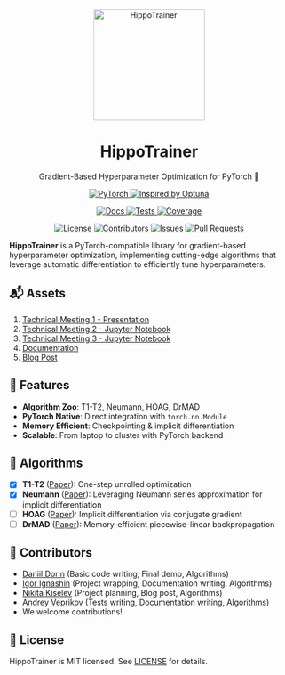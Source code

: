 <div align="center">  
    <picture>
      <source media="(prefers-color-scheme: dark)" srcset="assets/logo-white.svg" width="200px">
      <source media="(prefers-color-scheme: light)" srcset="assets/logo.svg" width="200px">
      <img alt="HippoTrainer" src="assets/logo.svg" width="200px">
    </picture>
    <h1> HippoTrainer </h1>
    <p align="center"> Gradient-Based Hyperparameter Optimization for PyTorch 🦛 </p>
</div>

<p align="center">
    <a href="https://pytorch.org/">
        <img alt="PyTorch" src="https://img.shields.io/badge/PyTorch-%23EE4C2C.svg?logo=PyTorch&logoColor=white">
    </a>
    <a href="https://optuna.org/">
        <img alt="Inspired by Optuna" src="https://img.shields.io/badge/Inspired_by-Optuna-3366CC">
    </a>
</p>

<p align="center">
    <a href="https://intsystems.github.io/hippotrainer/">
        <img alt="Docs" src="https://github.com/intsystems/hippotrainer/actions/workflows/docs.yml/badge.svg">
    </a>
    <a href="https://github.com/intsystems/hippotrainer/tree/main/tests">
        <img alt="Tests" src="https://github.com/intsystems/hippotrainer/actions/workflows/tests.yml/badge.svg">
    </a>
    <a href="https://codecov.io/gh/intsystems/hippotrainer">
        <img alt="Coverage" src="https://codecov.io/gh/intsystems/hippotrainer/branch/main/graph/badge.svg">
    </a>
</p>

<p align="center">
    <a href="https://github.com/intsystems/hippotrainer/blob/main/LICENSE">
        <img alt="License" src="https://img.shields.io/github/license/intsystems/hippotrainer">
    </a>
    <a href="https://github.com/intsystems/hippotrainer/graphs/contributors">
        <img alt="Contributors" src="https://img.shields.io/github/contributors/intsystems/hippotrainer">
    </a>
    <a href="https://github.com/intsystems/hippotrainer/issues">
        <img alt="Issues" src="https://img.shields.io/github/issues-closed/intsystems/hippotrainer">
    </a>
    <a href="https://github.com/intsystems/hippotrainer/pulls">
        <img alt="Pull Requests" src="https://img.shields.io/github/issues-pr-closed/intsystems/hippotrainer">
    </a>
</p>

<!-- start docs-index -->

**HippoTrainer** is a PyTorch-compatible library for gradient-based hyperparameter optimization, implementing cutting-edge algorithms that leverage automatic differentiation to efficiently tune hyperparameters.

## 📬 Assets

1. [Technical Meeting 1 - Presentation](https://github.com/intsystems/hippotrainer/blob/main/assets/presentation.pdf)
2. [Technical Meeting 2 - Jupyter Notebook](https://github.com/intsystems/hippotrainer/blob/main/notebooks/basic_code.ipynb)
3. [Technical Meeting 3 - Jupyter Notebook](https://github.com/intsystems/hippotrainer/blob/main/notebooks/demo.ipynb)
4. [Documentation](https://intsystems.github.io/hippotrainer/)
5. [Blog Post](https://kisnikser.github.io/projects/hippotrainer/)

## 🚀 Features
- **Algorithm Zoo**: T1-T2, Neumann, HOAG, DrMAD
- **PyTorch Native**: Direct integration with `torch.nn.Module`
- **Memory Efficient**: Checkpointing & implicit differentiation
- **Scalable**: From laptop to cluster with PyTorch backend

## 📜 Algorithms
- [x] **T1-T2** ([Paper](http://proceedings.mlr.press/v48/luketina16.pdf)): One-step unrolled optimization
- [x] **Neumann** ([Paper](http://proceedings.mlr.press/v108/lorraine20a/lorraine20a.pdf)): Leveraging Neumann series approximation for implicit differentiation
- [ ] **HOAG** ([Paper](http://proceedings.mlr.press/v48/pedregosa16.pdf)): Implicit differentiation via conjugate gradient
- [ ] **DrMAD** ([Paper](https://arxiv.org/abs/1601.00917)): Memory-efficient piecewise-linear backpropagation

## 🤝 Contributors
- [Daniil Dorin](https://github.com/DorinDaniil) (Basic code writing, Final demo, Algorithms)
- [Igor Ignashin](https://github.com/ThunderstormXX) (Project wrapping, Documentation writing, Algorithms)
- [Nikita Kiselev](https://github.com/kisnikser) (Project planning, Blog post, Algorithms)
- [Andrey Veprikov](https://github.com/Vepricov) (Tests writing, Documentation writing, Algorithms)
- We welcome contributions!

## 📄 License
HippoTrainer is MIT licensed. See [LICENSE](https://github.com/intsystems/hippotrainer/blob/main/LICENSE) for details.

<!-- end docs-index -->